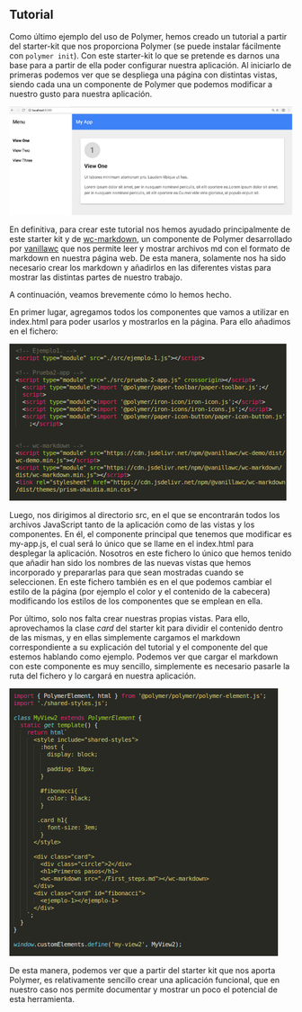## Tutorial

Como último ejemplo del uso de Polymer, hemos creado un tutorial a partir del starter-kit que nos proporciona Polymer (se puede instalar fácilmente con ```polymer init```). Con este starter-kit lo que se pretende es darnos una base para a partir de ella poder configurar nuestra aplicación. Al iniciarlo de primeras podemos ver que se despliega una página con distintas vistas, siendo cada una un componente de Polymer que podemos modificar a nuestro gusto para nuestra aplicación.

!["Polymer starter kit"](./images/starter-kit.png "Polymer starter kit")

En definitiva, para crear este tutorial nos hemos ayudado principalmente de este starter kit y de [wc-markdown], un componente de Polymer desarrollado por [vanillawc] que nos permite leer y mostrar archivos md con el formato de markdown en nuestra página web. De esta manera, solamente nos ha sido necesario crear los markdown y añadirlos en las diferentes vistas para mostrar las distintas partes de nuestro trabajo.

A continuación, veamos brevemente cómo lo hemos hecho.

En primer lugar, agregamos todos los componentes que vamos a utilizar en index.html para poder usarlos y mostrarlos en la página. Para ello añadimos en el fichero:

!["Componentes del tutorial"](./images/Tutorial_scripts.png "Componentes usados en el tutorial")

Luego, nos dirigimos al directorio src, en el que se encontrarán todos los archivos JavaScript tanto de la aplicación como de las vistas y los componentes. En él, el componente principal que tenemos que modificar es my-app.js, el cual será lo único que se llame en el index.html para desplegar la aplicación. Nosotros en este fichero lo único que hemos tenido que añadir han sido los nombres de las nuevas vistas que hemos incorporado y prepararlas para que sean mostradas cuando se seleccionen. En este fichero también es en el que podemos cambiar el estilo de la página (por ejemplo el color y el contenido de la cabecera) modificando los estilos de los componentes que se emplean en ella.

Por último, solo nos falta crear nuestras propias vistas. Para ello, aprovechamos la clase *card* del starter kit para dividir el contenido dentro de las mismas, y en ellas simplemente cargamos el markdown correspondiente a su explicación del tutorial y el componente del que estemos hablando como ejemplo. Podemos ver que cargar el markdown con este componente es muy sencillo, simplemente es necesario pasarle la ruta del fichero y lo cargará en nuestra aplicación.

!["Vista 2"](./images/vista-2.png "Vista 2 de nuestro tutorial")

De esta manera, podemos ver que a partir del starter kit que nos aporta Polymer, es relativamente sencillo crear una aplicación funcional, que en nuestro caso nos permite documentar y mostrar un poco el potencial de esta herramienta.

[wc-markdown]: https://www.webcomponents.org/element/@vanillawc/wc-markdown
[vanillawc]: https://www.webcomponents.org/author/vanillawc
